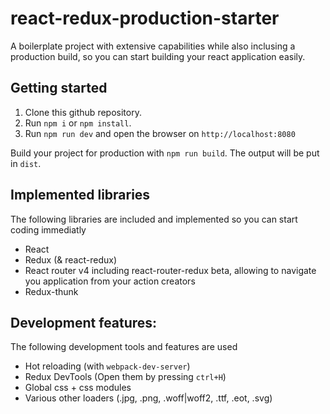 # react-redux-production-starter
A boilerplate project with extensive capabilities while also inclusing a production build, so you can start building your react application easily.

## Getting started
1. Clone this github repository.
2. Run `npm i` or `npm install`.
3. Run `npm run dev` and open the browser on `http://localhost:8080`

Build your project for production with `npm run build`. The output will be put in `dist`.

## Implemented libraries
The following libraries are included and implemented so you can start coding immediatly
* React
* Redux (& react-redux)
* React router v4 including react-router-redux beta, allowing to navigate you application from your action creators
* Redux-thunk

## Development features:
The following development tools and features are used
* Hot reloading (with `webpack-dev-server`)
* Redux DevTools (Open them by pressing `ctrl+H`)
* Global css + css modules
* Various other loaders (.jpg, .png, .woff|woff2, .ttf, .eot, .svg)
